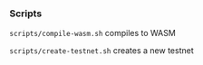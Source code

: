 ### Scripts

`scripts/compile-wasm.sh` compiles to WASM

`scripts/create-testnet.sh` creates a new testnet
